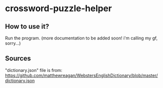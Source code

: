 # crossword-puzzle-helper

## How to use it?
Run the program. (more documentation to be added soon! i'm calling my gf, sorry...)

## Sources
"dictionary.json" file is from: https://github.com/matthewreagan/WebstersEnglishDictionary/blob/master/dictionary.json
